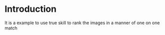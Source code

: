 # Introduction

It is a example to use true skill to rank the images in a manner of one on one match